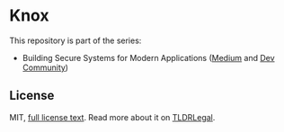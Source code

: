 # Knox

This repository is part of the series:

- Building Secure Systems for Modern Applications 
([Medium](https://medium.com/@gin_mitch/building-secure-systems-for-modern-applications-9e5a9f59e876) 
and [Dev Community](https://dev.to/gin_mitch/building-secure-systems-for-modern-applications-1b9f)) 

## License

MIT, [full license text](LICENSE).
Read more about it on [TLDRLegal](https://www.tldrlegal.com/license/mit-license).

